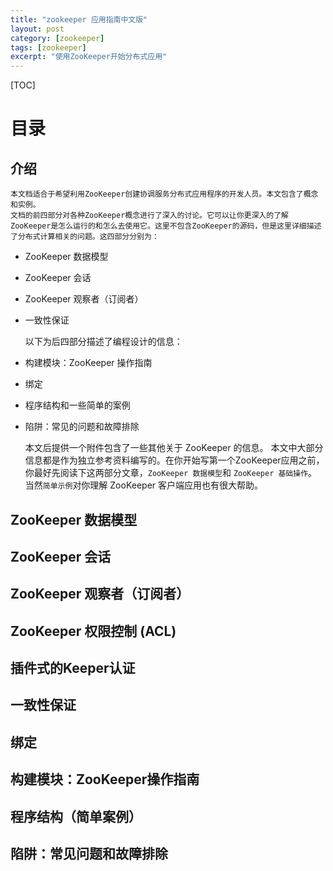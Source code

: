 ```yaml
---
title: "zookeeper 应用指南中文版"
layout: post
category: [zookeeper]
tags: [zookeeper]
excerpt: "使用ZooKeeper开始分布式应用"
---
```


[TOC]

# 目录

## 介绍

    本文档适合于希望利用ZooKeeper创建协调服务分布式应用程序的开发人员。本文包含了概念和实例。
    文档的前四部分对各种ZooKeeper概念进行了深入的讨论。它可以让你更深入的了解ZooKeeper是怎么运行的和怎么去使用它。这里不包含ZooKeeper的源码，但是这里详细描述了分布式计算相关的问题。这四部分分别为：
    
* ZooKeeper 数据模型
* ZooKeeper 会话
* ZooKeeper 观察者（订阅者）
* 一致性保证  
    
    以下为后四部分描述了编程设计的信息：
    
* 构建模块：ZooKeeper 操作指南
* 绑定
* 程序结构和一些简单的案例
* 陷阱：常见的问题和故障排除 
    
    本文后提供一个附件包含了一些其他关于 ZooKeeper 的信息。
    本文中大部分信息都是作为独立参考资料编写的。在你开始写第一个ZooKeeper应用之前，你最好先阅读下这两部分文章，`ZooKeeper 数据模型`和 `ZooKeeper 基础操作`。当然`简单示例`对你理解 ZooKeeper 客户端应用也有很大帮助。

## ZooKeeper 数据模型

## ZooKeeper 会话

## ZooKeeper 观察者（订阅者）

## ZooKeeper 权限控制 (ACL)

## 插件式的Keeper认证

## 一致性保证

## 绑定

## 构建模块：ZooKeeper操作指南

## 程序结构（简单案例）

## 陷阱：常见问题和故障排除
